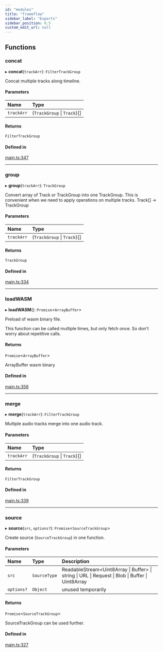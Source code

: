 ```yaml
---
id: "modules"
title: "frameflow"
sidebar_label: "Exports"
sidebar_position: 0.5
custom_edit_url: null
---
```


## Functions

### concat

▸ **concat**(`trackArr`): `FilterTrackGroup`

Concat multiple tracks along timeline.

#### Parameters

| Name | Type |
| :------ | :------ |
| `trackArr` | (`TrackGroup` \| `Track`)[] |

#### Returns

`FilterTrackGroup`

#### Defined in

[main.ts:347](https://github.com/carsonDB/frameflow/blob/62fbf5d/src/ts/main.ts#L347)

___

### group

▸ **group**(`trackArr`): `TrackGroup`

Convert array of Track or TrackGroup into one TrackGroup.
This is convenient when we need to apply operations on multiple tracks.
Track[] -> TrackGroup

#### Parameters

| Name | Type |
| :------ | :------ |
| `trackArr` | (`TrackGroup` \| `Track`)[] |

#### Returns

`TrackGroup`

#### Defined in

[main.ts:334](https://github.com/carsonDB/frameflow/blob/62fbf5d/src/ts/main.ts#L334)

___

### loadWASM

▸ **loadWASM**(): `Promise`<`ArrayBuffer`\>

Preload of wasm binary file.

This function can be called multiple times, but only fetch once.
So don't worry about repetitive calls.

#### Returns

`Promise`<`ArrayBuffer`\>

ArrayBuffer wasm binary

#### Defined in

[main.ts:358](https://github.com/carsonDB/frameflow/blob/62fbf5d/src/ts/main.ts#L358)

___

### merge

▸ **merge**(`trackArr`): `FilterTrackGroup`

Multiple audio tracks merge into one audio track.

#### Parameters

| Name | Type |
| :------ | :------ |
| `trackArr` | (`TrackGroup` \| `Track`)[] |

#### Returns

`FilterTrackGroup`

#### Defined in

[main.ts:339](https://github.com/carsonDB/frameflow/blob/62fbf5d/src/ts/main.ts#L339)

___

### source

▸ **source**(`src`, `options?`): `Promise`<`SourceTrackGroup`\>

Create source (`SourceTrackGroup`) in one function.

#### Parameters

| Name | Type | Description |
| :------ | :------ | :------ |
| `src` | `SourceType` | ReadableStream<Uint8Array \| Buffer> \| string \| URL \| Request \| Blob \| Buffer \| Uint8Array |
| `options?` | `Object` | unused temporarily |

#### Returns

`Promise`<`SourceTrackGroup`\>

SourceTrackGroup can be used further.

#### Defined in

[main.ts:327](https://github.com/carsonDB/frameflow/blob/62fbf5d/src/ts/main.ts#L327)

